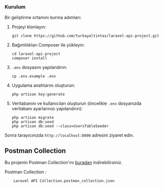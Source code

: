 ### Kurulum

Bir geliştirme ortamını kurma adımları:

1. Projeyi klonlayın:
    ```
    git clone https://github.com/turkayaltintas/laravel-api-project.git
    ```
2. Bağımlılıkları Composer ile yükleyin:
    ```
    cd laravel-api-project
    composer install
    ```
3. `.env` dosyasını yapılandırın:
    ```
    cp .env.example .env
    ```
4. Uygulama anahtarını oluşturun:
    ```
    php artisan key:generate
    ```
5. Veritabanını ve kullanıcıları oluşturun (öncelikle `.env` dosyanızda veritabanı ayarlarınızı yapılandırın):
    ```
    php artisan migrate
    php artisan db:seed
    php artisan db:seed --class=UsersTableSeeder
    ```

Sonra tarayıcınızda `http://localhost:8000` adresini ziyaret edin.

## Postman Collection

Bu projenin Postman Collection'ını [buradan](https://github.com/turkayaltintas/laravel-api-project/blob/main/Laravel%20API%20Collection.postman_collection.json) indirebilirsiniz.

Postman Collection : 
```
    Laravel API Collection.postman_collection.json
```
